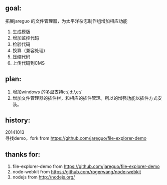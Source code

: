  
goal:  
-----
拓展jareguo 的文件管理器，为太平洋杂志制作组增加相应功能  
1. 生成模版  
2. 增加监控代码  
3. 检验代码  
4. 换算（兼容处理)  
5. 压缩代码  
6. 上传代码到CMS  

plan: 
-----
1. 增加windows 的多盘支持c:/,d:/,e:/  
2. 增加文件管理器的插件栏，和相应的插件管理。所以的增强功能以插件方式安装。  
  
history:  
--------
20141013  
 寻找demo，fork from https://github.com/jareguo/file-explorer-demo
  
  
thanks for: 
-----------
1. file-explorer-demo from https://github.com/jareguo/file-explorer-demo  
2. node-webkit        from https://github.com/rogerwang/node-webkit  
3. nodejs             from http://nodejs.org/  